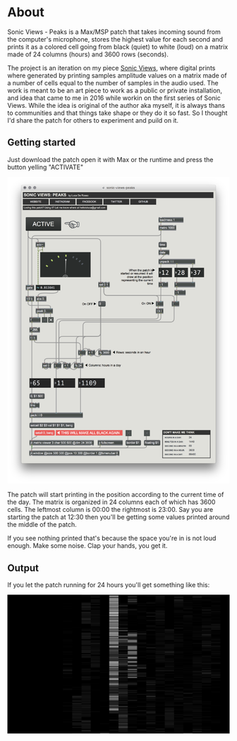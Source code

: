 
# About

Sonic Views - Peaks is a Max/MSP patch that takes incoming sound from the computer's microphone, stores the highest value for each second and prints it as a colored cell going from black (quiet) to white (loud) on a matrix made of 24 columns (hours) and 3600 rows (seconds).

The project is an iteration on my piece [Sonic Views](https://http://www.lucaderosso.com/expo/sonic-views/), where digital prints where generated by printing samples amplitude values on a matrix made of a number of cells equal to the number of samples in the audio used. The work is meant to be an art piece to work as a public or private installation, and idea that came to me in 2016 while workin on the first series of Sonic Views. While the idea is original of the author aka myself, it is always thans to communities and that things take shape or they do it so fast. So I thought I'd share the patch for others to experiment and puild on it.

## Getting started

Just download the patch open it with Max or the runtime and press the button yelling "ACTIVATE"

![alt text](https://github.com/lucaderosso/sonic-views-peaks/blob/master/screenshot.png "Sonic Views - Peaks Patch Screenshot")

The patch will start printing in the position according to the current time of the day. The matrix is organized in 24 columns each of which has 3600 cells. The leftmost column is 00:00 the rightmost is 23:00. Say you are starting the patch at 12:30 then you'll be getting some values printed around the middle of the patch. 

If you see nothing printed that's because the space you're in is not loud enough. Make some noise. Clap your hands, you get it.

## Output

If you let the patch running for 24 hours you'll get something like this:

![alt text](https://github.com/lucaderosso/sonic-views-peaks/blob/master/twentyfourhours.png "Sonic Views - Peaks Output Image")
